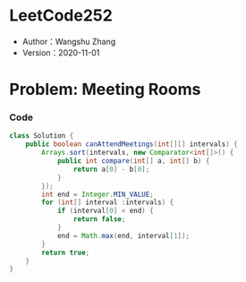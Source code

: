 # LeetCode252

* Author：Wangshu Zhang
* Version：2020-11-01

# Problem: Meeting Rooms

### Code
```Java
class Solution {
    public boolean canAttendMeetings(int[][] intervals) {
        Arrays.sort(intervals, new Comparator<int[]>() {
            public int compare(int[] a, int[] b) {
                return a[0] - b[0];
            }
        });
        int end = Integer.MIN_VALUE;
        for (int[] interval :intervals) {
            if (interval[0] < end) {
                return false;
            }
            end = Math.max(end, interval[1]);
        }
        return true;
    }
}
```
